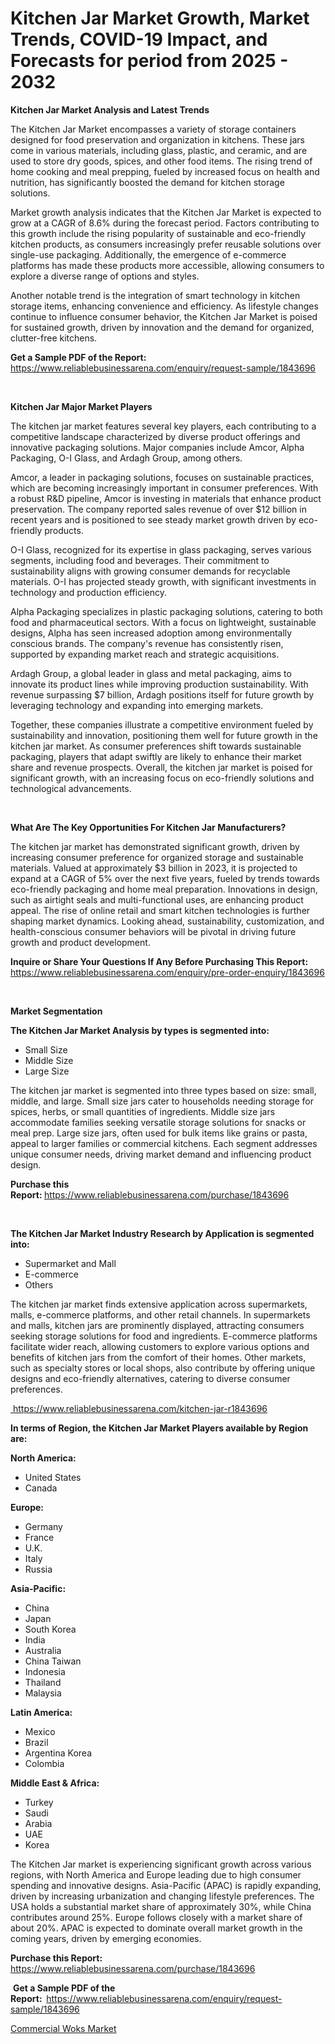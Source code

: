 <p><h1>Kitchen Jar Market Growth, Market Trends, COVID-19 Impact, and Forecasts for period from 2025 - 2032</h1></p><p><strong>Kitchen Jar Market Analysis and Latest Trends</strong></p>
<p><p>The Kitchen Jar Market encompasses a variety of storage containers designed for food preservation and organization in kitchens. These jars come in various materials, including glass, plastic, and ceramic, and are used to store dry goods, spices, and other food items. The rising trend of home cooking and meal prepping, fueled by increased focus on health and nutrition, has significantly boosted the demand for kitchen storage solutions.</p><p>Market growth analysis indicates that the Kitchen Jar Market is expected to grow at a CAGR of 8.6% during the forecast period. Factors contributing to this growth include the rising popularity of sustainable and eco-friendly kitchen products, as consumers increasingly prefer reusable solutions over single-use packaging. Additionally, the emergence of e-commerce platforms has made these products more accessible, allowing consumers to explore a diverse range of options and styles.</p><p>Another notable trend is the integration of smart technology in kitchen storage items, enhancing convenience and efficiency. As lifestyle changes continue to influence consumer behavior, the Kitchen Jar Market is poised for sustained growth, driven by innovation and the demand for organized, clutter-free kitchens.</p></p>
<p><strong>Get a Sample PDF of the Report:&nbsp;</strong> <a href="https://www.reliablebusinessarena.com/enquiry/request-sample/1843696?utm_campaign=2113&utm_medium=2&utm_source=Github&utm_content=ia&utm_term=06022025&utm_id=kitchen-jar">https://www.reliablebusinessarena.com/enquiry/request-sample/1843696</a></p>
<p>&nbsp;</p>
<p><strong>Kitchen Jar Major Market Players</strong></p>
<p><p>The kitchen jar market features several key players, each contributing to a competitive landscape characterized by diverse product offerings and innovative packaging solutions. Major companies include Amcor, Alpha Packaging, O-I Glass, and Ardagh Group, among others.</p><p>Amcor, a leader in packaging solutions, focuses on sustainable practices, which are becoming increasingly important in consumer preferences. With a robust R&D pipeline, Amcor is investing in materials that enhance product preservation. The company reported sales revenue of over $12 billion in recent years and is positioned to see steady market growth driven by eco-friendly products.</p><p>O-I Glass, recognized for its expertise in glass packaging, serves various segments, including food and beverages. Their commitment to sustainability aligns with growing consumer demands for recyclable materials. O-I has projected steady growth, with significant investments in technology and production efficiency.</p><p>Alpha Packaging specializes in plastic packaging solutions, catering to both food and pharmaceutical sectors. With a focus on lightweight, sustainable designs, Alpha has seen increased adoption among environmentally conscious brands. The company's revenue has consistently risen, supported by expanding market reach and strategic acquisitions.</p><p>Ardagh Group, a global leader in glass and metal packaging, aims to innovate its product lines while improving production sustainability. With revenue surpassing $7 billion, Ardagh positions itself for future growth by leveraging technology and expanding into emerging markets.</p><p>Together, these companies illustrate a competitive environment fueled by sustainability and innovation, positioning them well for future growth in the kitchen jar market. As consumer preferences shift towards sustainable packaging, players that adapt swiftly are likely to enhance their market share and revenue prospects. Overall, the kitchen jar market is poised for significant growth, with an increasing focus on eco-friendly solutions and technological advancements.</p></p>
<p>&nbsp;</p>
<p><strong>What Are The Key Opportunities For Kitchen Jar Manufacturers?</strong></p>
<p><p>The kitchen jar market has demonstrated significant growth, driven by increasing consumer preference for organized storage and sustainable materials. Valued at approximately $3 billion in 2023, it is projected to expand at a CAGR of 5% over the next five years, fueled by trends towards eco-friendly packaging and home meal preparation. Innovations in design, such as airtight seals and multi-functional uses, are enhancing product appeal. The rise of online retail and smart kitchen technologies is further shaping market dynamics. Looking ahead, sustainability, customization, and health-conscious consumer behaviors will be pivotal in driving future growth and product development.</p></p>
<p><strong>Inquire or Share Your Questions If Any Before Purchasing This Report:</strong> <a href="https://www.reliablebusinessarena.com/enquiry/pre-order-enquiry/1843696?utm_campaign=2113&utm_medium=2&utm_source=Github&utm_content=ia&utm_term=06022025&utm_id=kitchen-jar">https://www.reliablebusinessarena.com/enquiry/pre-order-enquiry/1843696</a></p>
<p>&nbsp;</p>
<p><strong>Market Segmentation</strong></p>
<p><strong>The Kitchen Jar Market Analysis by types is segmented into:</strong></p>
<p><ul><li>Small Size</li><li>Middle Size</li><li>Large Size</li></ul></p>
<p><p>The kitchen jar market is segmented into three types based on size: small, middle, and large. Small size jars cater to households needing storage for spices, herbs, or small quantities of ingredients. Middle size jars accommodate families seeking versatile storage solutions for snacks or meal prep. Large size jars, often used for bulk items like grains or pasta, appeal to larger families or commercial kitchens. Each segment addresses unique consumer needs, driving market demand and influencing product design.</p></p>
<p><strong>Purchase this Report:&nbsp;</strong><a href="https://www.reliablebusinessarena.com/purchase/1843696?utm_campaign=2113&utm_medium=2&utm_source=Github&utm_content=ia&utm_term=06022025&utm_id=kitchen-jar">https://www.reliablebusinessarena.com/purchase/1843696</a></p>
<p>&nbsp;</p>
<p><strong>The Kitchen Jar Market Industry Research by Application is segmented into:</strong></p>
<p><ul><li>Supermarket and Mall</li><li>E-commerce</li><li>Others</li></ul></p>
<p><p>The kitchen jar market finds extensive application across supermarkets, malls, e-commerce platforms, and other retail channels. In supermarkets and malls, kitchen jars are prominently displayed, attracting consumers seeking storage solutions for food and ingredients. E-commerce platforms facilitate wider reach, allowing customers to explore various options and benefits of kitchen jars from the comfort of their homes. Other markets, such as specialty stores or local shops, also contribute by offering unique designs and eco-friendly alternatives, catering to diverse consumer preferences.</p></p>
<p><a href="https://www.reliablebusinessarena.com/kitchen-jar-r1843696?utm_campaign=2113&utm_medium=2&utm_source=Github&utm_content=ia&utm_term=06022025&utm_id=kitchen-jar">&nbsp;https://www.reliablebusinessarena.com/kitchen-jar-r1843696</a></p>
<p><strong>In terms of Region, the Kitchen Jar Market Players available by Region are:</strong></p>
<p>
    <p> <strong> North America: </strong>
        <ul>
            <li>United States</li>
            <li>Canada</li>
        </ul>
        </p> 
    <p> <strong> Europe: </strong>
        <ul>
            <li>Germany</li>
            <li>France</li>
            <li>U.K.</li>
            <li>Italy</li>
            <li>Russia</li>
        </ul>
        </p> 
    <p> <strong> Asia-Pacific: </strong>
        <ul>
            <li>China</li>
            <li>Japan</li>
            <li>South Korea</li>
            <li>India</li>
            <li>Australia</li>
            <li>China Taiwan</li>
            <li>Indonesia</li>
            <li>Thailand</li>
            <li>Malaysia</li>
        </ul>
        </p> 
    <p> <strong> Latin America: </strong>
        <ul>
            <li>Mexico</li>
            <li>Brazil</li>
            <li>Argentina Korea</li>
            <li>Colombia</li>
        </ul>
        </p> 
    <p> <strong> Middle East & Africa: </strong>
        <ul>
            <li>Turkey</li>
            <li>Saudi</li>
            <li>Arabia</li>
            <li>UAE</li>
            <li>Korea</li>
        </ul>
    </p>
    </p>
<p><p>The Kitchen Jar market is experiencing significant growth across various regions, with North America and Europe leading due to high consumer spending and innovative designs. Asia-Pacific (APAC) is rapidly expanding, driven by increasing urbanization and changing lifestyle preferences. The USA holds a substantial market share of approximately 30%, while China contributes around 25%. Europe follows closely with a market share of about 20%. APAC is expected to dominate overall market growth in the coming years, driven by emerging economies.</p></p>
<p><strong>Purchase this Report: </strong><a href="https://www.reliablebusinessarena.com/purchase/1843696?utm_campaign=2113&utm_medium=2&utm_source=Github&utm_content=ia&utm_term=06022025&utm_id=kitchen-jar">https://www.reliablebusinessarena.com/purchase/1843696</a></p>
<p>&nbsp;<strong>Get a Sample PDF of the Report:&nbsp;&nbsp;</strong><a href="https://www.reliablebusinessarena.com/enquiry/request-sample/1843696?utm_campaign=2113&utm_medium=2&utm_source=Github&utm_content=ia&utm_term=06022025&utm_id=kitchen-jar">https://www.reliablebusinessarena.com/enquiry/request-sample/1843696</a></p>
<p><strong></strong></p>
<p><p><a href="https://github.com/mharielmesa/Market-Research-Report-List-5/blob/main/commercial-woks-market.md?utm_campaign=2113&utm_medium=2&utm_source=Github&utm_content=ia&utm_term=06022025&utm_id=kitchen-jar">Commercial Woks Market</a></p></p>